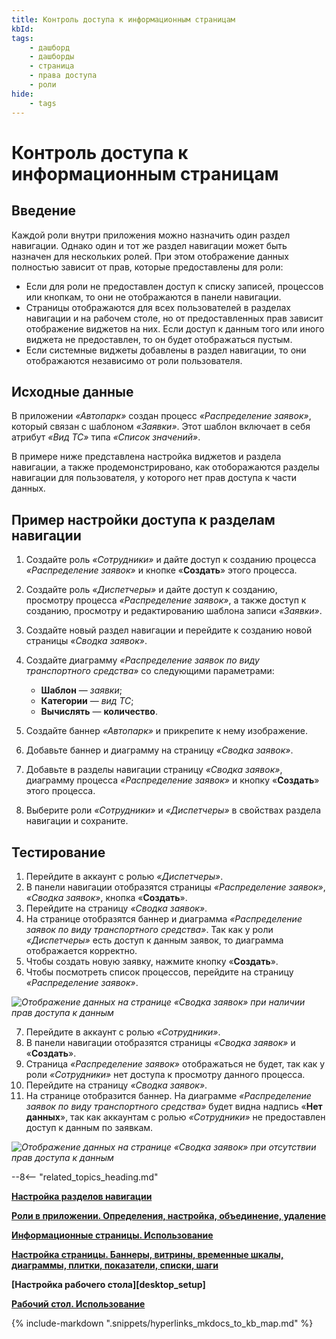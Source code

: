```yaml
---
title: Контроль доступа к информационным страницам
kbId:
tags:
    - дашборд
    - дашборды
    - страница
    - права доступа
    - роли
hide:
    - tags
---
```


# Контроль доступа к информационным страницам

## Введение

Каждой роли внутри приложения можно назначить один раздел навигации. Однако один и тот же раздел навигации может быть назначен для нескольких ролей. При этом отображение данных полностью зависит от прав, которые предоставлены для роли:

- Если для роли не предоставлен доступ к списку записей, процессов или кнопкам, то они не отображаются в панели навигации.
- Страницы отображаются для всех пользователей в разделах навигации и на рабочем столе, но от предоставленных прав зависит отображение виджетов на них. Если доступ к данным того или иного виджета не предоставлен, то он будет отображаться пустым.
- Если системные виджеты добавлены в раздел навигации, то они отображаются независимо от роли пользователя.

## Исходные данные

В приложении _«Автопарк»_ создан процесс _«Распределение заявок»_, который связан с шаблоном _«Заявки»_. Этот шаблон включает в себя атрибут _«Вид ТС»_ типа _«Список значений»_.

В примере ниже представлена настройка виджетов и раздела навигации, а также продемонстрировано, как отоборажаются разделы навигации для пользователя, у которого нет прав доступа к части данных.

## Пример настройки доступа к разделам навигации

1. Создайте роль _«Сотрудники»_ и дайте доступ к созданию процесса _«Распределение заявок»_ и кнопке «**Создать**» этого процесса.
2. Создайте роль _«Диспетчеры»_ и дайте доступ к созданию, просмотру процесса _«Распределение заявок»_, а также доступ к созданию, просмотру и редактированию шаблона записи _«Заявки»_.
3. Создайте новый раздел навигации и перейдите к созданию новой страницы _«Сводка заявок»_.
4. Создайте диаграмму _«Распределение заявок по виду транспортного средства»_ со следующими параметрами:

    - **Шаблон** — _заявки_;
    - **Категории** — _вид ТС_;
    - **Вычислять** — **количество**.

5. Создайте баннер _«Автопарк»_ и прикрепите к нему изображение.
6. Добавьте баннер и диаграмму на страницу _«Сводка заявок»_.
7. Добавьте в разделы навигации страницу _«Сводка заявок»_, диаграмму процесса _«Распределение заявок»_ и кнопку «**Создать**» этого процесса.
8. Выберите роли _«Сотрудники»_ и _«Диспетчеры»_ в свойствах раздела навигации и сохраните.

## Тестирование

1. Перейдите в аккаунт с ролью _«Диспетчеры»_.
2. В панели навигации отобразятся страницы _«Распределение заявок»_, _«Сводка заявок»_, кнопка «**Создать**».
3. Перейдите на страницу _«Сводка заявок»_.
4. На странице отобразятся баннер и диаграмма _«Распределение заявок по виду транспортного средства»_. Так как у роли _«Диспетчеры»_ есть доступ к данным заявок, то диаграмма отображается корректно.
5. Чтобы создать новую заявку, нажмите кнопку «**Создать**».
6. Чтобы посмотреть список процессов, перейдите на страницу _«Распределение заявок»_.

_![Отображение данных на странице «Сводка заявок» при наличии прав доступа к данным](access_restriction_dashboard_full_access.png)_

7. Перейдите в аккаунт с ролью _«Сотрудники»_.
8. В панели навигации отобразятся страницы _«Сводка заявок»_ и «**Создать**».
9. Страница _«Распределение заявок»_ отображаться не будет, так как у роли _«Сотрудники»_ нет доступа к просмотру данного процесса.
10. Перейдите на страницу _«Сводка заявок»_.
11. На странице отобразится баннер. На диаграмме _«Распределение заявок по виду транспортного средства»_ будет видна надпись «**Нет данных**», так как аккаунтам с ролью _«Сотрудники»_ не предоставлен доступ к данным по заявкам.

_![Отображение данных на странице «Сводка заявок» при отсутствии прав доступа к данным](access_restriction_dashboard_part_access.png.png)_

--8<-- "related_topics_heading.md"

**[Настройка разделов навигации](https://kb.comindware.ru/article.php?id=2212)**

**[Роли в приложении. Определения, настройка, объединение, удаление](https://kb.comindware.ru/article.php?id=2208)**

**[Информационные страницы. Использование](https://kb.comindware.ru/article.php?id=2285)**

**[Настройка страницы. Баннеры, витрины, временные шкалы, диаграммы, плитки, показатели, списки, шаги](https://kb.comindware.ru/article.php?id=2214)**

**[Настройка рабочего стола][desktop_setup]**

**[Рабочий стол. Использование](https://kb.comindware.ru/article.php?id=2284)**

{%
include-markdown ".snippets/hyperlinks_mkdocs_to_kb_map.md"
%}
